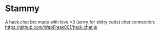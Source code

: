 # Stammy
A hack.chat bot made with love &lt;3 (sorry for shitty code)  chat connection: https://github.com/WebFreak001/hack.chat.js
